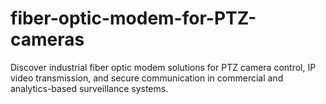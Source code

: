 # fiber-optic-modem-for-PTZ-cameras
Discover industrial fiber optic modem solutions for PTZ camera control, IP video transmission, and secure communication in commercial and analytics-based surveillance systems.
